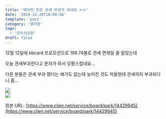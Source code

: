 ```yaml
---
title: '에어팟 프로 관세 부과가 되네요 ㅠㅠ'
date: '2019-12-26T18:00:56'
template: 'post'
category: '클리앙'
tags: 
  - '모두의공원'
draft: false
---
```


12월 12일에 kbcard 프로모션으로 199.74불로 관세 면제일 줄 알았는데

오늘 관세부과한다고 문자가 와서 당황스럽네요...

다른 분들은 관세 부과 했다는 얘기도 없는데 늦어진 것도 억울한데 관세까지 부과되다니 좀...

![](https://i.imgur.com/Ljsxyh9.jpg)  
![](https://i.imgur.com/bx1x7nv.jpg)

원본 URL: [https://www.clien.net/service/board/park/14429945](https://www.clien.net/service/board/park/14429945)